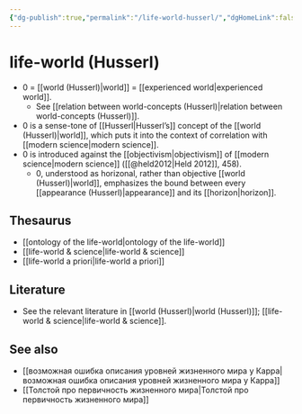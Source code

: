 ```yaml
---
{"dg-publish":true,"permalink":"/life-world-husserl/","dgHomeLink":false,"dgPassFrontmatter":false}
---
```


# life-world (Husserl)
- 0 = [[world (Husserl)|world]] = [[experienced world|experienced world]].
	- See [[relation between world-concepts (Husserl)|relation between world-concepts (Husserl)]].
- 0 is a sense-tone of [[Husserl|Husserl’s]] concept of the [[world (Husserl)|world]], which puts it into the context of correlation with [[modern science|modern science]].
- 0 is introduced against the [[objectivism|objectivism]] of [[modern science|modern science]] ([[@held2012|Held 2012]], 458).
	- 0, understood as horizonal, rather than objective [[world (Husserl)|world]], emphasizes the bound between every [[appearance (Husserl)|appearance]] and its [[horizon|horizon]]. 


## Thesaurus
- [[ontology of the life-world|ontology of the life-world]]
- [[life-world & science|life-world & science]]
- [[life-world a priori|life-world a priori]]


## Literature
- See the relevant literature in [[world (Husserl)|world (Husserl)]]; [[life-world & science|life-world & science]].


## See also
- [[возможная ошибка описания уровней жизненного мира у Карра|возможная ошибка описания уровней жизненного мира у Карра]]
- [[Толстой про первичность жизненного мира|Толстой про первичность жизненного мира]]